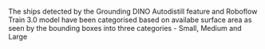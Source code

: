 The ships detected by the Grounding DINO Autodistill feature and Roboflow Train 3.0 model have been categorised based on availabe surface area as seen by the bounding boxes into three categories - Small, Medium and Large
